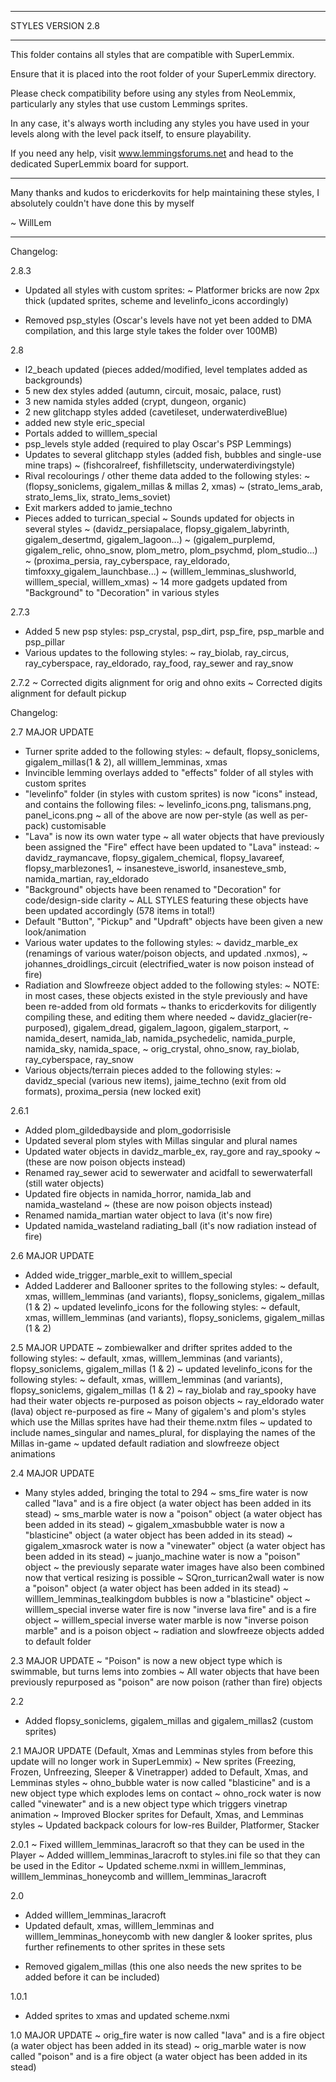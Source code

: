 --------------------------------------------------------------------------------

STYLES VERSION 2.8

--------------------------------------------------------------------------------

This folder contains all styles that are compatible with SuperLemmix.

Ensure that it is placed into the root folder of your SuperLemmix directory.

Please check compatibility before using any styles from NeoLemmix, particularly
any styles that use custom Lemmings sprites.

In any case, it's always worth including any styles you have used in your levels
along with the level pack itself, to ensure playability.

If you need any help, visit www.lemmingsforums.net and head to the dedicated
SuperLemmix board for support.

--------------------------------------------------------------------------------

Many thanks and kudos to ericderkovits for help maintaining these styles,
I absolutely couldn't have done this by myself

~ WillLem

--------------------------------------------------------------------------------

Changelog:

2.8.3
+ Updated all styles with custom sprites:
  ~ Platformer bricks are now 2px thick (updated sprites, scheme and levelinfo_icons accordingly)
- Removed psp_styles (Oscar's levels have not yet been added to DMA compilation, and this large style takes the folder over 100MB)

2.8
+ l2_beach updated (pieces added/modified, level templates added as backgrounds)
+ 5 new dex styles added (autumn, circuit, mosaic, palace, rust)
+ 3 new namida styles added (crypt, dungeon, organic)
+ 2 new glitchapp styles added (cavetileset, underwaterdiveBlue)
+ added new style eric_special
+ Portals added to willlem_special
+ psp_levels style added (required to play Oscar's PSP Lemmings)
+ Updates to several glitchapp styles (added fish, bubbles and single-use mine traps)
  ~ (fishcoralreef, fishfilletscity, underwaterdivingstyle)
+ Rival recolourings / other theme data added to the following styles:
  ~ (flopsy_soniclems, gigalem_millas & millas 2, xmas)
  ~ (strato_lems_arab, strato_lems_lix, strato_lems_soviet)
+ Exit markers added to jamie_techno
+ Pieces added to turrican_special
~ Sounds updated for objects in several styles
  ~ (davidz_persiapalace, flopsy_gigalem_labyrinth, gigalem_desertmd, gigalem_lagoon...)
  ~ (gigalem_purplemd, gigalem_relic, ohno_snow, plom_metro, plom_psychmd, plom_studio...)
  ~ (proxima_persia, ray_cyberspace, ray_eldorado, timfoxxy_gigalem_launchbase...)
  ~ (willlem_lemminas_slushworld, willlem_special, willlem_xmas)
~ 14 more gadgets updated from "Background" to "Decoration" in various styles

2.7.3
+ Added 5 new psp styles: psp_crystal, psp_dirt, psp_fire, psp_marble and psp_pillar
+ Various updates to the following styles:
  ~ ray_biolab, ray_circus, ray_cyberspace, ray_eldorado, ray_food, ray_sewer and ray_snow  

2.7.2
~ Corrected digits alignment for orig and ohno exits
~ Corrected digits alignment for default pickup

Changelog:

2.7 MAJOR UPDATE
+ Turner sprite added to the following styles:
  ~ default, flopsy_soniclems, gigalem_millas(1 & 2), all willlem_lemminas, xmas
+ Invincible lemming overlays added to "effects" folder of all styles with custom sprites
+ "levelinfo" folder (in styles with custom sprites) is now "icons" instead, and contains the following files:
  ~ levelinfo_icons.png, talismans.png, panel_icons.png
  ~ all of the above are now per-style (as well as per-pack) customisable
+ "Lava" is now its own water type
~ all water objects that have previously been assigned the "Fire" effect have been updated to "Lava" instead:
  ~ davidz_raymancave, flopsy_gigalem_chemical, flopsy_lavareef, flopsy_marblezones1,
  ~ insanesteve_isworld, insanesteve_smb, namida_martian, ray_eldorado
+ "Background" objects have been renamed to "Decoration" for code/design-side clarity
  ~ ALL STYLES featuring these objects have been updated accordingly (578 items in total!)
+ Default "Button", "Pickup" and "Updraft" objects have been given a new look/animation
+ Various water updates to the following styles:
  ~ davidz_marble_ex (renamings of various water/poison objects, and updated .nxmos),
  ~ johannes_droidlings_circuit (electrified_water is now poison instead of fire)
+ Radiation and Slowfreeze object added to the following styles:
  ~ NOTE: in most cases, these objects existed in the style previously and have been re-added from old formats
  ~ thanks to ericderkovits for diligently compiling these, and editing them where needed
  ~ davidz_glacier(re-purposed), gigalem_dread, gigalem_lagoon, gigalem_starport,
  ~ namida_desert, namida_lab, namida_psychedelic, namida_purple, namida_sky, namida_space,
  ~ orig_crystal, ohno_snow, ray_biolab, ray_cyberspace, ray_snow
+ Various objects/terrain pieces added to the following styles:
  ~ davidz_special (various new items), jaime_techno (exit from old formats), proxima_persia (new locked exit)

2.6.1
+ Added plom_gildedbayside and plom_godorrisisle
+ Updated several plom styles with Millas singular and plural names
+ Updated water objects in davidz_marble_ex, ray_gore and ray_spooky
  ~ (these are now poison objects instead)
+ Renamed ray_sewer acid to sewerwater and acidfall to sewerwaterfall (still water objects)
+ Updated fire objects in namida_horror, namida_lab and namida_wasteland
  ~ (these are now poison objects instead)
+ Renamed namida_martian water object to lava (it's now fire)
+ Updated namida_wasteland radiating_ball (it's now radiation instead of fire)

2.6 MAJOR UPDATE
+ Added wide_trigger_marble_exit to willlem_special
+ Added Ladderer and Ballooner sprites to the following styles:
  ~ default, xmas, willlem_lemminas (and variants), flopsy_soniclems, gigalem_millas (1 & 2)
~ updated levelinfo_icons for the following styles:
  ~ default, xmas, willlem_lemminas (and variants), flopsy_soniclems, gigalem_millas (1 & 2)

2.5 MAJOR UPDATE
~ zombiewalker and drifter sprites added to the following styles:
  ~ default, xmas, willlem_lemminas (and variants), flopsy_soniclems, gigalem_millas (1 & 2)
~ updated levelinfo_icons for the following styles:
  ~ default, xmas, willlem_lemminas (and variants), flopsy_soniclems, gigalem_millas (1 & 2)
~ ray_biolab and ray_spooky have had their water objects re-purposed as poison objects
~ ray_eldorado water (lava) object re-purposed as fire
~ Many of gigalem's and plom's styles which use the Millas sprites have had their theme.nxtm files
  ~ updated to include names_singular and names_plural, for displaying the names of the Millas in-game
~ updated default radiation and slowfreeze object animations

2.4 MAJOR UPDATE
+ Many styles added, bringing the total to 294
~ sms_fire water is now called "lava" and is a fire object (a water object has been added in its stead)
~ sms_marble water is now a "poison" object (a water object has been added in its stead)
~ gigalem_xmasbubble water is now a "blasticine" object (a water object has been added in its stead)
~ gigalem_xmasrock water is now a "vinewater" object (a water object has been added in its stead)
~ juanjo_machine water is now a "poison" object
  ~ the previously separate water images have also been combined now that vertical resizing is possible
~ SQron_turrican2wall water is now a "poison" object (a water object has been added in its stead)
~ willlem_lemminas_tealkingdom bubbles is now a "blasticine" object
~ willlem_special inverse water fire is now "inverse lava fire" and is a fire object
~ willlem_special inverse water marble is now "inverse poison marble" and is a poison object
~ radiation and slowfreeze objects added to default folder

2.3 MAJOR UPDATE
~ "Poison" is now a new object type which is swimmable, but turns lems into zombies
~ All water objects that have been previously repurposed as "poison" are now poison (rather than fire) objects

2.2
+ Added flopsy_soniclems, gigalem_millas and gigalem_millas2 (custom sprites)

2.1 MAJOR UPDATE (Default, Xmas and Lemminas styles from before this update will no longer work in SuperLemmix)
~ New sprites (Freezing, Frozen, Unfreezing, Sleeper & Vinetrapper) added to Default, Xmas, and Lemminas styles
~ ohno_bubble water is now called "blasticine" and is a new object type which explodes lems on contact
~ ohno_rock water is now called "vinewater" and is a new object type which triggers vinetrap animation
~ Improved Blocker sprites for Default, Xmas, and Lemminas styles
~ Updated backpack colours for low-res Builder, Platformer, Stacker

2.0.1
~ Fixed willlem_lemminas_laracroft so that they can be used in the Player
~ Added willlem_lemminas_laracroft to styles.ini file so that they can be used in the Editor
~ Updated scheme.nxmi in willlem_lemminas, willlem_lemminas_honeycomb and willlem_lemminas_laracroft

2.0
+ Added willlem_lemminas_laracroft
+ Updated default, xmas, willlem_lemminas and willlem_lemminas_honeycomb with new dangler & looker sprites,
  plus further refinements to other sprites in these sets
- Removed gigalem_millas (this one also needs the new sprites to be added before it can be included)

1.0.1
+ Added sprites to xmas and updated scheme.nxmi

1.0 MAJOR UPDATE
~ orig_fire water is now called "lava" and is a fire object (a water object has been added in its stead)
~ orig_marble water is now called "poison" and is a fire object (a water object has been added in its stead)
